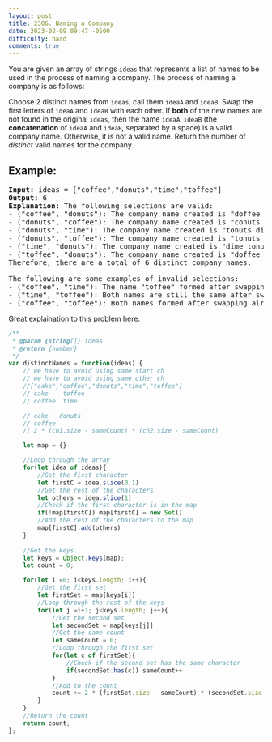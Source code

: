 ```yaml
---
layout: post
title: 2306. Naming a Company
date: 2023-02-09 09:47 -0500
difficulty: hard
comments: true
---
```

You are given an array of strings `ideas` that represents a list of names to be used in the process of naming a company. The process of naming a company is as follows:

Choose 2 distinct names from `ideas`, call them `ideaA` and `ideaB`.
Swap the first letters of `ideaA` and `ideaB` with each other.
If **both** of the new names are not found in the original `ideas`, then the name `ideaA ideaB` (the **concatenation** of `ideaA` and `ideaB`, separated by a space) is a valid company name.
Otherwise, it is not a valid name.
Return the number of _distinct_ valid names for the company.

## Example:
<pre><strong>Input:</strong> ideas = ["coffee","donuts","time","toffee"]
<strong>Output:</strong> 6
<strong>Explanation:</strong> The following selections are valid:
- ("coffee", "donuts"): The company name created is "doffee conuts".
- ("donuts", "coffee"): The company name created is "conuts doffee".
- ("donuts", "time"): The company name created is "tonuts dime".
- ("donuts", "toffee"): The company name created is "tonuts doffee".
- ("time", "donuts"): The company name created is "dime tonuts".
- ("toffee", "donuts"): The company name created is "doffee tonuts".
Therefore, there are a total of 6 distinct company names.

The following are some examples of invalid selections:
- ("coffee", "time"): The name "toffee" formed after swapping already exists in the original array.
- ("time", "toffee"): Both names are still the same after swapping and exist in the original array.
- ("coffee", "toffee"): Both names formed after swapping already exist in the original array.
</pre>

Great explaination to this problem [here](https://leetcode.com/problems/naming-a-company/solutions/3162412/100-fast-javascript-very-very-easy-to-understand-solution-with-video-explanation-en-kr/?orderBy=hot&languageTags=javascript).

```javascript
/**
 * @param {string[]} ideas
 * @return {number}
 */
var distinctNames = function(ideas) {
    // we have to avoid using same start ch
    // we have to avoid using same other ch
    //["cake","coffee","donuts","time","toffee"]
    // cake    toffee
    // coffee  time

    // cake   donuts
    // coffee
    // 2 * (ch1.size - sameCount) * (ch2.size - sameCount)

    let map = {}

    //Loop through the array
    for(let idea of ideas){
        //Get the first character
        let firstC = idea.slice(0,1)
        //Get the rest of the characters
        let others = idea.slice(1)
        //Check if the first character is in the map
        if(!map[firstC]) map[firstC] = new Set()
        //Add the rest of the characters to the map
        map[firstC].add(others)
    }
    
    //Get the keys
    let keys = Object.keys(map);
    let count = 0;

    for(let i =0; i<keys.length; i++){
        //Get the first set
        let firstSet = map[keys[i]]
        //Loop through the rest of the keys
        for(let j =i+1; j<keys.length; j++){
            //Get the second set
            let secondSet = map[keys[j]]
            //Get the same count
            let sameCount = 0;
            //Loop through the first set
            for(let c of firstSet){
                //Check if the second set has the same character
                if(secondSet.has(c)) sameCount++ 
            }
            //Add to the count
            count += 2 * (firstSet.size - sameCount) * (secondSet.size - sameCount)
        }
    }
    //Return the count
    return count;
};

```